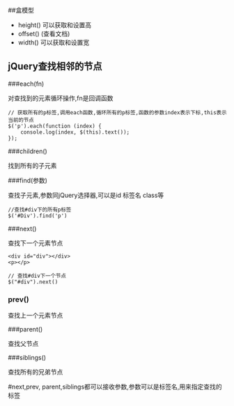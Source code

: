 ##盒模型

- height() 可以获取和设置高
- offset() (查看文档)
- width()  可以获取和设置宽

## jQuery查找相邻的节点

###each(fn) 

对查找到的元素循环操作,fn是回调函数

	// 获取所有的p标签,调用each函数,循环所有的p标签,函数的参数index表示下标,this表示当前的节点
	$('p').each(function (index) {
        console.log(index, $(this).text());
    });
	
###children()

找到所有的子元素

###find(参数)

查找子元素,参数同jQuery选择器,可以是id 标签名 class等

	//查找#div下的所有p标签
	$('#Div').find('p')

###next()

查找下一个元素节点

	<div id="div"></div>
	<p></p>
	
	// 查找#div下一个节点
	$("#div").next()

### prev()

查找上一个元素节点

###parent()

查找父节点

###siblings()

查找所有的兄弟节点

#next,prev, parent,siblings都可以接收参数,参数可以是标签名,用来指定查找的标签







